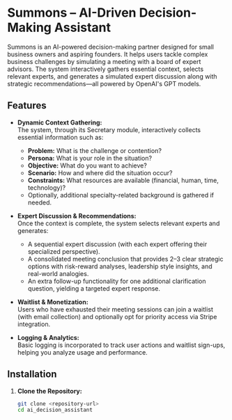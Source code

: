 # Summons – AI-Driven Decision-Making Assistant

Summons is an AI-powered decision-making partner designed for small business owners and aspiring founders. It helps users tackle complex business challenges by simulating a meeting with a board of expert advisors. The system interactively gathers essential context, selects relevant experts, and generates a simulated expert discussion along with strategic recommendations—all powered by OpenAI's GPT models.

## Features

- **Dynamic Context Gathering:**  
  The system, through its Secretary module, interactively collects essential information such as:
  - **Problem:** What is the challenge or contention?
  - **Persona:** What is your role in the situation?
  - **Objective:** What do you want to achieve?
  - **Scenario:** How and where did the situation occur?
  - **Constraints:** What resources are available (financial, human, time, technology)?
  - Optionally, additional specialty-related background is gathered if needed.

- **Expert Discussion & Recommendations:**  
  Once the context is complete, the system selects relevant experts and generates:
  - A sequential expert discussion (with each expert offering their specialized perspective).
  - A consolidated meeting conclusion that provides 2–3 clear strategic options with risk-reward analyses, leadership style insights, and real-world analogies.
  - An extra follow-up functionality for one additional clarification question, yielding a targeted expert response.

- **Waitlist & Monetization:**  
  Users who have exhausted their meeting sessions can join a waitlist (with email collection) and optionally opt for priority access via Stripe integration.

- **Logging & Analytics:**  
  Basic logging is incorporated to track user actions and waitlist sign-ups, helping you analyze usage and performance.

## Installation

1. **Clone the Repository:**
   ```bash
   git clone <repository-url>
   cd ai_decision_assistant
